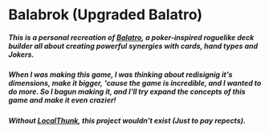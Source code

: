 <h1>Balabrok (Upgraded Balatro)</h1>
<h5>This is a personal recreation of <a href="https://store.steampowered.com/app/2379780/Balatro/">Balatro</a>, a poker-inspired roguelike deck builder all about creating powerful synergies with cards, hand types and Jokers.</h5>
<h5>When I was making this game, I was thinking about redisignig it's dimensions, make it bigger, 'cause the game is incredible, and I wanted to do more. So I bagun making it, and I'll try expand the concepts of this game and make it even crazier!</h5>
<h5>Without <a href="https://store.steampowered.com/search/?developer=LocalThunk">LocalThunk</a>, this project wouldn't exist (Just to pay repects).</h5>
